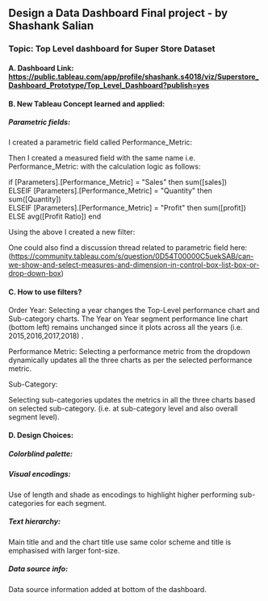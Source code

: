 ## Design a Data Dashboard Final project - by Shashank Salian


### Topic: Top Level dashboard for Super Store Dataset

#### A.  Dashboard Link: https://public.tableau.com/app/profile/shashank.s4018/viz/Superstore_Dashboard_Prototype/Top_Level_Dashboard?publish=yes
  
#### B.  New Tableau Concept learned and applied:


##### Parametric fields:


I created a parametric field called Performance_Metric:

Then I created a measured field with the same name i.e. Performance_Metric:
with the calculation logic as follows:


if [Parameters].[Performance_Metric] = "Sales" then sum([sales])\
ELSEIF [Parameters].[Performance_Metric] = "Quantity" then sum([Quantity])\
ELSEIF [Parameters].[Performance_Metric] = "Profit" then sum([profit])\
ELSE avg([Profit Ratio]) end


Using the above I created a new filter:

One could also find a discussion thread related to parametric field here:
(https://community.tableau.com/s/question/0D54T00000C5uekSAB/can-we-show-and-select-measures-and-dimension-in-control-box-list-box-or-drop-down-box)


#### C. How to use filters?


Order Year:
Selecting a year changes the Top-Level performance chart and Sub-category charts. 
The Year on Year segment performance line chart (bottom left) remains unchanged 
since it plots across all the years (i.e. 2015,2016,2017,2018) .


Performance Metric:
Selecting a performance metric from the dropdown
dynamically updates all the three charts as per the selected performance metric.


Sub-Category:


Selecting sub-categories updates the metrics in all the three charts based on 
selected sub-category. (i.e. at sub-category level and also overall segment level).


#### D. Design Choices:


##### Colorblind palette:

##### Visual encodings:
Use of length and shade  as encodings to highlight higher performing 
sub-categories for each segment.

##### Text hierarchy:
Main title and and the chart title use same color scheme and title is emphasised with larger font-size.

##### Data source info:
Data source information added at bottom of the dashboard.


